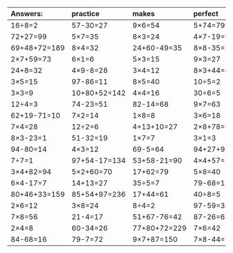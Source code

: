 | Answers: | practice | makes | perfect | ! |
| :--- | :--- | :--- | :--- | :--- |
| 16÷8=2 | 57-30=27 | 9×6=54 | 5+74=79 | 20+96-90=26 | 
| 72+27=99 | 5×7=35 | 8×3=24 | 4×7-19=9 | 3×5+26=41 | 
| 69+48+72=189 | 8×4=32 | 24+60-49=35 | 8×8-35=29 | 76+16+74=166 | 
| 2×7+59=73 | 6×1=6 | 5×3=15 | 9×3=27 | 3×9=27 | 
| 24+8=32 | 4×9-8=28 | 3×4=12 | 8×3+44=68 | 8×6+6=54 | 
| 3×5=15 | 97-86=11 | 8×5=40 | 10÷5=2 | 14÷2=7 | 
| 3×3=9 | 10+80+52=142 | 4×4=16 | 30÷6=5 | 7×3=21 | 
| 12÷4=3 | 74-23=51 | 82-14=68 | 9×7=63 | 53-15=38 | 
| 62+19-71=10 | 7×2=14 | 1×8=8 | 3×6=18 | 15÷5=3 | 
| 7×4=28 | 12÷2=6 | 4+13+10=27 | 2×8+78=94 | 6×3=18 | 
| 8×3-23=1 | 51-32=19 | 1×7=7 | 3×1=3 | 4×5=20 | 
| 94-80=14 | 4×3=12 | 69-5=64 | 94+27+95=216 | 10÷2=5 | 
| 7÷7=1 | 97+54-17=134 | 53+58-21=90 | 4×4+57=73 | 5×9=45 | 
| 3×4+82=94 | 5×2+60=70 | 17+62=79 | 5×8=40 | 9÷3=3 | 
| 6×4-17=7 | 14+13=27 | 35÷5=7 | 79-68=11 | 6×9=54 | 
| 80+46+33=159 | 85+54+97=236 | 17+44=61 | 40÷8=5 | 5×2=10 | 
| 2×6=12 | 3×8=24 | 8÷4=2 | 97-59=38 | 39+20-5=54 | 
| 7×8=56 | 21-4=17 | 51+67-76=42 | 87-26=61 | 2×7=14 | 
| 2×4=8 | 60-34=26 | 77+80+72=229 | 7×6=42 | 18-6=12 | 
| 84-68=16 | 79-7=72 | 9×7+87=150 | 7×8-44=12 | 9×3-24=3 | 
